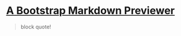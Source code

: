 # [A Bootstrap Markdown Previewer](https://jeppehimer.github.io/bootstrap_markdown_previewer/) 

> block quote!
